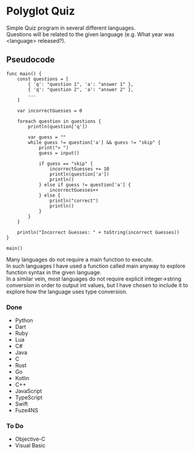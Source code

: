 # Polyglot Quiz
Simple Quiz program in several different languages.  
Questions will be related to the given language (e.g. What year was \<language\> released?).

## Pseudocode
```
func main() {
	const questions = [
		{ 'q': "question 1", 'a': "answer 1" },
		{ 'q': "question 2", 'a': "answer 2" },
		...
	]

	var incorrectGuesses = 0

	foreach question in questions {
		println(question['q'])

		var guess = ""
		while guess != question['a'] && guess != "skip" {
			print("> ")
			guess = input()

			if guess == "skip" {
				incorrectGuesses += 10
				println(question['a'])
				println()
			} else if guess != question['a'] {
				incorrectGuesses++
			} else {
				println("correct")
				println()
			}
		}
	}

	println("Incorrect Guesses: " + toString(incorrect Guesses))
}

main()
```

Many languages do not require a main function to execute.  
In such languages I have used a function called main anyway
to explore function syntax in the given language.  
In a similar vein, most languages do not require explicit
integer->string conversion in order to output int values,
but I have chosen to include it to explore how the language
uses type conversion.

### Done
- Python
- Dart
- Ruby
- Lua
- C#
- Java
- C
- Rust
- Go
- Kotlin
- C++
- JavaScript
- TypeScript
- Swift
- Fuze4NS

### To Do
- Objective-C
- Visual Basic
